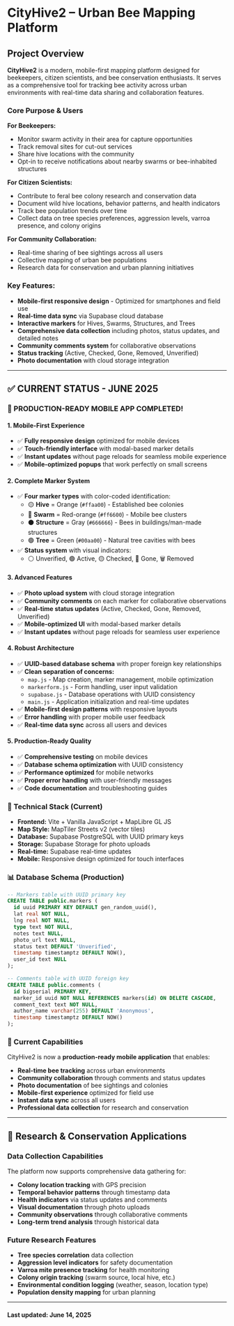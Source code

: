 # CityHive2 – Urban Bee Mapping Platform

## **Project Overview**

**CityHive2** is a modern, mobile-first mapping platform designed for beekeepers, citizen scientists, and bee conservation enthusiasts. It serves as a comprehensive tool for tracking bee activity across urban environments with real-time data sharing and collaboration features.

### **Core Purpose & Users**

**For Beekeepers:**

- Monitor swarm activity in their area for capture opportunities
- Track removal sites for cut-out services
- Share hive locations with the community
- Opt-in to receive notifications about nearby swarms or bee-inhabited structures

**For Citizen Scientists:**

- Contribute to feral bee colony research and conservation data
- Document wild hive locations, behavior patterns, and health indicators
- Track bee population trends over time
- Collect data on tree species preferences, aggression levels, varroa presence, and colony origins

**For Community Collaboration:**

- Real-time sharing of bee sightings across all users
- Collective mapping of urban bee populations
- Research data for conservation and urban planning initiatives

### **Key Features:**

- **Mobile-first responsive design** - Optimized for smartphones and field use
- **Real-time data sync** via Supabase cloud database
- **Interactive markers** for Hives, Swarms, Structures, and Trees
- **Comprehensive data collection** including photos, status updates, and detailed notes
- **Community comments system** for collaborative observations
- **Status tracking** (Active, Checked, Gone, Removed, Unverified)
- **Photo documentation** with cloud storage integration

---

## **✅ CURRENT STATUS - JUNE 2025**

### **🎉 PRODUCTION-READY MOBILE APP COMPLETED!**

#### **1. Mobile-First Experience**

- ✅ **Fully responsive design** optimized for mobile devices
- ✅ **Touch-friendly interface** with modal-based marker details
- ✅ **Instant updates** without page reloads for seamless mobile experience
- ✅ **Mobile-optimized popups** that work perfectly on small screens

#### **2. Complete Marker System**

- ✅ **Four marker types** with color-coded identification:
  - 🟡 **Hive** = Orange (`#ffaa00`) - Established bee colonies
  - 🔴 **Swarm** = Red-orange (`#ff6600`) - Mobile bee clusters
  - ⚫ **Structure** = Gray (`#666666`) - Bees in buildings/man-made structures  
  - 🟢 **Tree** = Green (`#00aa00`) - Natural tree cavities with bees
- ✅ **Status system** with visual indicators:
  - ⚪ Unverified, 🟢 Active, 🟡 Checked, 🔴 Gone, 🗑️ Removed

#### **3. Advanced Features**

- ✅ **Photo upload system** with cloud storage integration
- ✅ **Community comments** on each marker for collaborative observations
- ✅ **Real-time status updates** (Active, Checked, Gone, Removed, Unverified)
- ✅ **Mobile-optimized UI** with modal-based marker details
- ✅ **Instant updates** without page reloads for seamless user experience

#### **4. Robust Architecture**

- ✅ **UUID-based database schema** with proper foreign key relationships
- ✅ **Clean separation of concerns:**
  - `map.js` - Map creation, marker management, mobile optimization
  - `markerform.js` - Form handling, user input validation
  - `supabase.js` - Database operations with UUID consistency
  - `main.js` - Application initialization and real-time updates
- ✅ **Mobile-first design patterns** with responsive layouts
- ✅ **Error handling** with proper mobile user feedback
- ✅ **Real-time data sync** across all users and devices

#### **5. Production-Ready Quality**

- ✅ **Comprehensive testing** on mobile devices
- ✅ **Database schema optimization** with UUID consistency
- ✅ **Performance optimized** for mobile networks
- ✅ **Proper error handling** with user-friendly messages
- ✅ **Code documentation** and troubleshooting guides

### **🔧 Technical Stack (Current)**

- **Frontend:** Vite + Vanilla JavaScript + MapLibre GL JS
- **Map Style:** MapTiler Streets v2 (vector tiles)
- **Database:** Supabase PostgreSQL with UUID primary keys
- **Storage:** Supabase Storage for photo uploads
- **Real-time:** Supabase real-time updates
- **Mobile:** Responsive design optimized for touch interfaces

### **📊 Database Schema (Production)**

```sql
-- Markers table with UUID primary key
CREATE TABLE public.markers (
  id uuid PRIMARY KEY DEFAULT gen_random_uuid(),
  lat real NOT NULL,
  lng real NOT NULL,
  type text NOT NULL,
  notes text NULL,
  photo_url text NULL,
  status text DEFAULT 'Unverified',
  timestamp timestamptz DEFAULT NOW(),
  user_id text NULL
);

-- Comments table with UUID foreign key
CREATE TABLE public.comments (
  id bigserial PRIMARY KEY,
  marker_id uuid NOT NULL REFERENCES markers(id) ON DELETE CASCADE,
  comment_text text NOT NULL,
  author_name varchar(255) DEFAULT 'Anonymous',
  timestamp timestamptz DEFAULT NOW()
);
```

### **🎯 Current Capabilities**

CityHive2 is now a **production-ready mobile application** that enables:

- **Real-time bee tracking** across urban environments
- **Community collaboration** through comments and status updates
- **Photo documentation** of bee sightings and colonies
- **Mobile-first experience** optimized for field use
- **Instant data sync** across all users
- **Professional data collection** for research and conservation

---

## **🔬 Research & Conservation Applications**

### **Data Collection Capabilities**

The platform now supports comprehensive data gathering for:

- **Colony location tracking** with GPS precision
- **Temporal behavior patterns** through timestamp data
- **Health indicators** via status updates and comments
- **Visual documentation** through photo uploads
- **Community observations** through collaborative comments
- **Long-term trend analysis** through historical data

### **Future Research Features**

- **Tree species correlation** data collection
- **Aggression level indicators** for safety documentation
- **Varroa mite presence tracking** for health monitoring
- **Colony origin tracking** (swarm source, local hive, etc.)
- **Environmental condition logging** (weather, season, location type)
- **Population density mapping** for urban planning

---

#### Last updated: June 14, 2025
